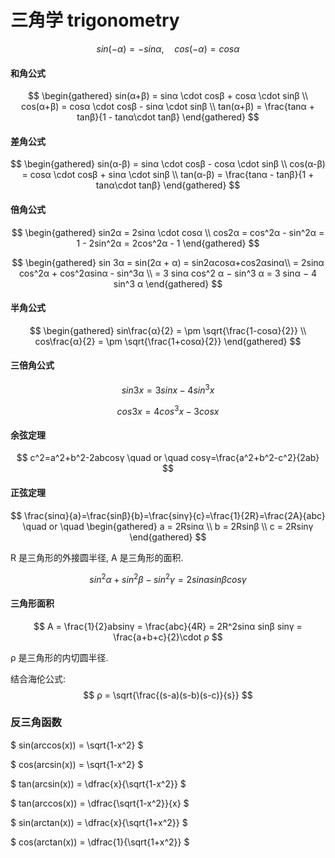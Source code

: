 # 三角学 trigonometry

$$
sin(-α) = -sinα, \quad cos(-α) = cosα
$$

#### 和角公式

$$
\begin{gathered}
sin(α+β) = sinα \cdot cosβ + cosα \cdot sinβ \\
cos(α+β) = cosα \cdot cosβ - sinα \cdot sinβ \\
tan(α+β) = \frac{tanα + tanβ}{1 - tanα\cdot tanβ}
\end{gathered}
$$

#### 差角公式

$$
\begin{gathered}
sin(α-β) = sinα \cdot cosβ - cosα \cdot sinβ \\
cos(α-β) = cosα \cdot cosβ + sinα \cdot sinβ \\
tan(α-β) = \frac{tanα - tanβ}{1 + tanα\cdot tanβ}
\end{gathered}
$$

#### 倍角公式

$$
\begin{gathered}
sin2α = 2sinα \cdot cosα \\
cos2α = cos^2α - sin^2α = 1 - 2sin^2α = 2cos^2α - 1
\end{gathered}
$$

$$
\begin{gathered}
sin 3α = sin(2α + α) = sin2αcosα+cos2αsinα\\
= 2sinα cos^2α + cos^2αsinα - sin^3α  \\
= 3 sinα cos^2 α − sin^3 α = 3 sinα − 4 sin^3 α
\end{gathered}
$$

#### 半角公式

$$
\begin{gathered}
sin\frac{α}{2} = \pm \sqrt{\frac{1-cosα}{2}} \\
cos\frac{α}{2} = \pm \sqrt{\frac{1+cosα}{2}}
\end{gathered}
$$

#### 三倍角公式

$$
sin3x = 3sinx - 4sin^3x
$$

$$
cos3x = 4cos^3x - 3cosx
$$

#### 余弦定理

$$
c^2=a^2+b^2-2abcosγ \quad or \quad cosγ=\frac{a^2+b^2-c^2}{2ab}
$$

#### 正弦定理

$$
\frac{sinα}{a}=\frac{sinβ}{b}=\frac{sinγ}{c}=\frac{1}{2R}=\frac{2A}{abc} \quad or \quad
\begin{gathered}
a = 2Rsinα \\
b = 2Rsinβ \\
c = 2Rsinγ
\end{gathered}
$$

R 是三角形的外接圆半径, A 是三角形的面积.

$$
sin^2 α + sin^2 β − sin^2 γ = 2 sinα sin β cos γ
$$

#### 三角形面积

$$
A = \frac{1}{2}absinγ = \frac{abc}{4R} = 2R^2sinα sinβ sinγ = \frac{a+b+c}{2}\cdot ρ
$$

ρ 是三角形的内切圆半径.

结合海伦公式:
$$ ρ = \sqrt{\frac{(s-a)(s-b)(s-c)}{s}} $$

### 反三角函数

$ sin(arccos(x)) = \sqrt{1-x^2} $

$ cos(arcsin(x)) = \sqrt{1-x^2} $

$ tan(arcsin(x)) = \dfrac{x}{\sqrt{1-x^2}} $

$ tan(arccos(x)) = \dfrac{\sqrt{1-x^2}}{x} $

$ sin(arctan(x)) = \dfrac{x}{\sqrt{1+x^2}} $

$ cos(arctan(x)) = \dfrac{1}{\sqrt{1+x^2}} $
